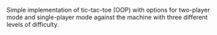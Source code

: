 Simple implementation of tic-tac-toe (OOP) with options for two-player mode and single-player mode against the machine with three different levels of difficulty.
